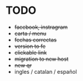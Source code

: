 # TODO

+ ~~facebook, instragram~~
+ ~~carta / menu~~
+ ~~fechas correctas~~
+ ~~version to fe~~
+ ~~clickable link~~
+ ~~migration to new host~~
+ ~~new qr~~
+ ingles / catalan / español

